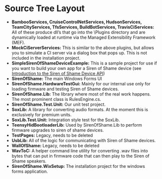 # Source Tree Layout #

  * **BambooServices, CruiseControlNetServices, HudsonServices, TeamCityServices, TfsServices, BuildBotServices, TravisCiServices:** All of these produce dll’s that go into the \Plugins directory and are dynamically loaded at runtime via the Managed Extensibility Framework (MEF).
  * **MockCiServerServices:** This is similar to the above plugins, but allows you to simulate a CI server via a dialog box that pops up.  This is not included in the installation project.
  * **SimpleSirenOfShameDeviceExample:** This is a sample project for use if you want to build your own app for a Siren of Shame device (see [Introduction to the Siren of Shame Device API](http://sirenofshame.blogspot.com/2011/09/introduction-to-siren-of-shame-device.html))
  * **SirenOfShame:** The main Windows Forms UI
  * **SirenOfShame.HardwareTestGui:** Mainly for our internal use only for loading firmware and testing Siren of Shame devices.
  * **SirenOfShame.Lib:** The library where most of the real work happens.  The most prominent class is RulesEngine.cs.
  * **SirenOfShame.Test.Unit:** Our unit test project.
  * **SoxLib:** A library for converting audio formats.  At the moment this is exclusively for premium units.
  * **SoxLib.Test.Unit:** Integration style test for the SoxLib.
  * **TeensyHidBootloaderLib:** Used by SirenOfShame.Lib to perform firmware upgrades to siren of shame devices.
  * **TestPages:** Legacy, needs to be deleted
  * **UsbLib:** All of the logic for communicating with Siren of Shame devices.
  * **WallOfShame:** Legacy, needs to be deleted
  * **WavToC:** A helper command line utility for converting .wav files into bytes that can put in firmware code that can then play to the Siren of Shame speakers.
  * **SirenOfShame.WixSetup:** The installation project for the windows forms application.
